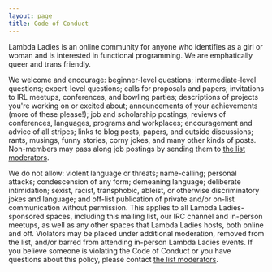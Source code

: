 ```yaml
---
layout: page
title: Code of Conduct 
---
```


Lambda Ladies is an online community for anyone who identifies as a girl or woman and is interested in functional programming. We are emphatically queer and trans friendly.

We welcome and encourage: beginner-level questions; intermediate-level questions; expert-level questions; calls for proposals and papers; invitations to IRL meetups, conferences, and bowling parties; descriptions of projects you're working on or excited about; announcements of your achievements (more of these please!); job and scholarship postings; reviews of conferences, languages, programs and workplaces; encouragement and advice of all stripes; links to blog posts, papers, and outside discussions; rants, musings, funny stories, corny jokes, and many other kinds of posts. Non-members may pass along job postings by sending them to [the list moderators](https://groups.google.com/d/contactowner/lambda-ladies-functional).

We do not allow: violent language or threats; name-calling; personal attacks; condescension of any form; demeaning language; deliberate intimidation; sexist, racist, transphobic, ableist, or otherwise discriminatory jokes and language; and off-list publication of private and/or on-list communication without permission. This applies to all Lambda Ladies-sponsored spaces, including this mailing list, our IRC channel and in-person meetups, as well as any other spaces that Lambda Ladies hosts, both online and off. Violators may be placed under additional moderation, removed from the list, and/or barred from attending in-person Lambda Ladies events. If you believe someone is violating the Code of Conduct or you have questions about this policy, please contact [the list moderators](https://groups.google.com/d/contactowner/lambda-ladies-functional).
